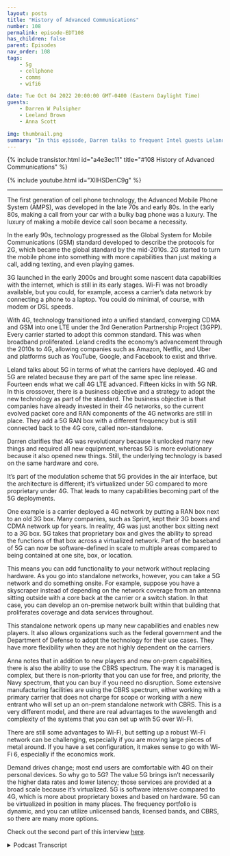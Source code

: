 ```yaml
---
layout: posts
title: "History of Advanced Communications"
number: 108
permalink: episode-EDT108
has_children: false
parent: Episodes
nav_order: 108
tags:
    - 5g
    - cellphone
    - comms
    - wifi6

date: Tue Oct 04 2022 20:00:00 GMT-0400 (Eastern Daylight Time)
guests:
    - Darren W Pulsipher
    - Leeland Brown
    - Anna Scott

img: thumbnail.png
summary: "In this episode, Darren talks to frequent Intel guests Leland Brown, Principal Engineer: Technical Director of Advanced Communications, and Dr. Anna Scott, Chief Edge Architect for Public Sector, about the history of advanced comms."
---
```


{% include transistor.html id="a4e3ec11" title="#108 History of Advanced Communications" %}

{% include youtube.html id="XllHSDenC9g" %}

---

The first generation of cell phone technology, the Advanced Mobile Phone System (AMPS), was developed in the late 70s and early 80s. In the early 80s, making a call from your car with a bulky bag phone was a luxury. The luxury of making a mobile device call soon became a necessity.

In the early 90s, technology progressed as the Global System for Mobile Communications (GSM) standard developed to describe the protocols for 2G, which became the global standard by the mid-2010s. 2G started to turn the mobile phone into something with more capabilities than just making a call, adding texting, and even playing games.

3G launched in the early 2000s and brought some nascent data capabilities with the internet, which is still in its early stages. Wi-Fi was not broadly available, but you could, for example, access a carrier’s data network by connecting a phone to a laptop. You could do minimal, of course, with modem or DSL speeds.

With 4G, technology transitioned into a unified standard, converging CDMA and GSM into one LTE under the 3rd Generation Partnership Project (3GPP). Every carrier started to adopt this common standard. This was when broadband proliferated. Leland credits the economy’s advancement through the 2010s to 4G, allowing companies such as Amazon, Netflix, and Uber and platforms such as YouTube, Google, and Facebook to exist and thrive.

Leland talks about 5G in terms of what the carriers have deployed. 4G and 5G are related because they are part of the same spec line release. Fourteen ends what we call 4G LTE advanced. Fifteen kicks in with 5G NR. In this crossover, there is a business objective and a strategy to adopt the new technology as part of the standard. The business objective is that companies have already invested in their 4G networks, so the current evolved packet core and RAN components of the 4G networks are still in place. They add a 5G RAN box with a different frequency but is still connected back to the 4G core, called non-standalone.

Darren clarifies that 4G was revolutionary because it unlocked many new things and required all new equipment, whereas 5G is more evolutionary because it also opened new things. Still, the underlying technology is based on the same hardware and core.

It’s part of the modulation scheme that 5G provides in the air interface, but the architecture is different; it’s virtualized under 5G compared to more proprietary under 4G. That leads to many capabilities becoming part of the 5G deployments.

One example is a carrier deployed a 4G network by putting a RAN box next to an old 3G box. Many companies, such as Sprint, kept their 3G boxes and CDMA network up for years. In reality, 4G was just another box sitting next to a 3G box. 5G takes that proprietary box and gives the ability to spread the functions of that box across a virtualized network. Part of the baseband of 5G can now be software-defined in scale to multiple areas compared to being contained at one site, box, or location.

This means you can add functionality to your network without replacing hardware. As you go into standalone networks, however, you can take a 5G network and do something onsite. For example, suppose you have a skyscraper instead of depending on the network coverage from an antenna sitting outside with a core back at the carrier or a switch station. In that case, you can develop an on-premise network built within that building that proliferates coverage and data services throughout.

This standalone network opens up many new capabilities and enables new players. It also allows organizations such as the federal government and the Department of Defense to adopt the technology for their use cases. They have more flexibility when they are not highly dependent on the carriers.

Anna notes that in addition to new players and new on-prem capabilities, there is also the ability to use the CBRS spectrum. The way it is managed is complex, but there is non-priority that you can use for free, and priority, the Navy spectrum, that you can buy if you need no disruption. Some extensive manufacturing facilities are using the CBRS spectrum, either working with a primary carrier that does not charge for scope or working with a new entrant who will set up an on-prem standalone network with CBRS. This is a very different model, and there are real advantages to the wavelength and complexity of the systems that you can set up with 5G over Wi-Fi.

There are still some advantages to Wi-Fi, but setting up a robust Wi-Fi network can be challenging, especially if you are moving large pieces of metal around. If you have a set configuration, it makes sense to go with Wi-Fi 6, especially if the economics work.

Demand drives change; most end users are comfortable with 4G on their personal devices. So why go to 5G? The value 5G brings isn’t necessarily the higher data rates and lower latency; those services are provided at a broad scale because it’s virtualized. 5G is software intensive compared to 4G, which is more about proprietary boxes and based on hardware. 5G can be virtualized in position in many places. The frequency portfolio is dynamic, and you can utilize unlicensed bands, licensed bands, and CBRS, so there are many more options.

Check out the second part of this interview [here](episode-EDT109).


<details>
<summary> Podcast Transcript </summary>

<p>﻿1</p>
<p>Hello, thisis Darren Pulsipher, chief solutionarchitect of public sector at Intel.</p>
<p>And welcome to Embracing</p>
<p>Digital Transformation,where we investigate effective change,leveraging people, processand technology.</p>
<p>On today's episode,</p>
<p>Advanced comes on the edge with Dr.</p>
<p>Anna Scott and Leland Brown.</p>
<p>Anna Leland, welcome to the show.</p>
<p>Hey, Darren. Thank you.</p>
<p>You are both not newcomers.</p>
<p>Leland, you've been on the show twice nowand Anna is a regular now.</p>
<p>And Leland,you're technical director of advancedcomms at Intel and those of, you know Dr.</p>
<p>Hannah Scott,she's our chief edge architectfor Public Sector Intel.</p>
<p>Guys,it's always a pleasure to have you on.</p>
<p>Normally, I'd say introduce yourselves,but everyone already knows you.</p>
<p>Well,yeah, I'd say Darren, as like</p>
<p>I said the last time, youone of my favorite peopleto work with at Intel.</p>
<p>And now you have another person</p>
<p>I'll always love to work with, Anna Scott,so this would be a great time for me.</p>
<p>So let's, let's yeah, let's start offby talkingabout the historyof advanced communications in general.</p>
<p>Right.</p>
<p>I don't want you feeling you're the manhere when it comes to advanced comms.</p>
<p>Let's not go all the way backto the telegraph, but let's go back.</p>
<p>Let's let's take a little step back.</p>
<p>Okay, great.</p>
<p>So, you know, when you think aboutcellular technology, you mayif you want to talk about communicationsand what's really when someone thinks ofcommunicating now, they're not thinkingabout a phone or a desk,you know, or some type of hit,you know, device move.</p>
<p>That's like old bell phone.</p>
<p>They're really thinkingabout a cell phone.</p>
<p>So where did it start?</p>
<p>You know, we're going back to maybevery late seventies, early eighties.</p>
<p>Know, we got into something called APTs,</p>
<p>Advanced Mobile</p>
<p>Public Service, I believe it wasthat what was heand stood for around 81if you had the ability to make a voicecall,you were the greatest personon the planet.</p>
<p>If you could sit in your phone,sit in your car and,you know, make a call like you were likethe coolest person running around.</p>
<p>I actually had a back phone in my carwhen I was in my early twenties and very</p>
<p>I thought I was rich.</p>
<p>No, I wasn't rich.</p>
<p>I just got a back phone, you know,it was like a cell phone in a car.</p>
<p>But did you mean. Wait, wait, wait.</p>
<p>We Leland, you got to back up.</p>
<p>Did you milk that? I hope you milked that.</p>
<p>Oh, no.</p>
<p>Yeah, I mean, I really.</p>
<p>I just want to make sure, man. Oh, yeah.</p>
<p>Mean college and things like, man,what's going on?</p>
<p>But, you know, it was it was reallyif you were able to make a callthat was likethe greatest thing I could call.</p>
<p>Now, of course, as you know, luxuriesonce tasted, you know, become,you know, a necessity.</p>
<p>So the necessity to make a calland a requirement to make a callwhen the cell phone became the foundation.</p>
<p>And if you couldn't make it, as thingswent on into what we call 2G,which is more our time divisionmore two more multi accesstype type of technologies</p>
<p>I think GMC may have</p>
<p>I'm sorry, GSM may have kind of kickedin around that time period.</p>
<p>You were getting more into, well,can you text, you know, can we make phonecalls and text, you know,maybe early nineties time time periodwhen 2G was starting to really kick inand of course, again,that became a necessity call text.</p>
<p>Okay, maybe playing SMS on a phonewhere phones went from this, making phonecalls, see, turn it to deviceyou can do a little bit of games.</p>
<p>You know that game called Snake on overif anybody remembers.</p>
<p>Oh yeah, I was good enough. Snake.</p>
<p>Yeah.</p>
<p>It's not I mean thatthat was really the time periodwhere 2G was starting to turn the phoneinto something a little more andand down buttons and making the call.</p>
<p>And you got to 3G and 3Gbrought on the abilityto do some nascent data capabilities.</p>
<p>What I mean bythat is the Internet was in its earlystages, late nineties, early 2000.</p>
<p>Can you do the same thing on the phoneand you want to talk about call?</p>
<p>I actually had a phone.</p>
<p>It was it was a flip phone.</p>
<p>I will be called a clamshell phonewhere I found it.</p>
<p>The abilityto take the take a dongle connectedinto my PC, a slot on my laptop.</p>
<p>And if you type £10, seven, seven, seven,it gave you direct accessto Sprint's data network.</p>
<p>And from there, I was able to havemy laptop be a mobile device.</p>
<p>You know,we take advantage of Wi-Fi nowadays.</p>
<p>That did not exist back then.</p>
<p>So it was really cool.</p>
<p>I mean, believe me, I was you know,</p>
<p>I was dating at the time of Give a girl,hey, you know, you want do your work.</p>
<p>So how can I did I got you hooked up.</p>
<p>So, you know, it was it was really cool.</p>
<p>But think about it.</p>
<p>That was very I mean, very minimal.</p>
<p>I mean, maybe DSL speeds,if that modem speeds reallythat Iwas able to manipulate the systemto going to give me data only callsthat we take for granted nowadayswith this phone can doyou know we take take take meyou take it for grantedyou know what what smartphones can do backthen that didn't existnow after 3G,we transitioned into 2to 2 areas of scope,a unified standard, meaning thatthen you had CDMA, Qualcomm, you had GSM,you know, and you had the carriers backthen that existed Sprint.</p>
<p>And the time may be Bell of Manticoreprobably just startingto turn into Verizon.</p>
<p>More on a C CDMA track.</p>
<p>You had T-Mobilewhen you had AT&T on a GSM track,primarily 4G converged it into one</p>
<p>LTE under 3G p.</p>
<p>Okay. That evolvedstandard turned whereevery carrier started to adopt,you know,a common standard across the board.</p>
<p>Now, we could talk about WiMAX as a wholenother long term discussion.</p>
<p>Everybody went to LTE primarily,and that's when you sawthe proliferation of broadband.</p>
<p>If you think about companieslike Amazon, Netflix,over all the platforms you to Google,</p>
<p>Facebook, everyone that there are commonnow for us you take away the smartphone,you take away broadbandand in the hand will not exist at all.</p>
<p>I give full 4G creditfor really proliferatingthe advancement of our economythrough to the 20 tens.</p>
<p>Without 4G, we have.</p>
<p>Okay,so now 4G has been out for a long time.now's physically right. Mm.</p>
<p>So that's where we're at today is 5G.</p>
<p>So I have a tendency tostate this in terms of the carriersand what they've deployed.</p>
<p>And anyone who see CCS seizes a podcast,it may have some discussion pointsfor me about this guywilling to defend it.</p>
<p>They're a part of the same spec linerelease 14in what we call 4G LTE advancedrelease, 15kicks in what we call 5G in or.</p>
<p>Right. And that crossover,if we really think think about it,there's a business objective thereand there's also a strategyto try to adopt the new technologyas a part of the standard.</p>
<p>The business objective isa lot of companies have already investedinto their 4G networks.</p>
<p>So the current evolved packet coreand in the current rancomponents of the 4Gnetwork are still in place.</p>
<p>You're adding in our 5G ranbox that has a different frequencybut still connectedback to the 4G core,something that we call Non-Standalone.</p>
<p>So it wasn't so 5G,correct me if I'm wrongbecause I may be completely off,but 4G was revolutionarybecause it really unlocked and it requiredit required new equipment,completely new equipment,new standard 5G is more evolutionary, butit unlocks a whole bunch of new things.</p>
<p>But the underlying technologyis based on the sametype of hardware, same core.</p>
<p>That the underlying technologyis based upon the same standard.</p>
<p>I mean, example,instead of having a bandwidthof 20 megahertz within your air interface,</p>
<p>This parts of the modulation schemethat that 4G providesand I'm sorry, 5G provides in thein the air interface,but the architecture is is differentis virtualized under 5G as comparedto more proprietary under 4G.</p>
<p>And that leads to a lot of capabilitiesthat you're starting to seebecome a part of the 5G deployments.</p>
<p>One example I like to give,when the carrier deployed a 4G network,they deployed it by putting a ramp boxright next to a old 3G box.that you can nowhave voice as a part of the data session.</p>
<p>And a lot of companies kept their 3G boxeslike Sprint for years,kept their CDMA network up.</p>
<p>I think they just turned it down once.</p>
<p>Wants to do once morewhere they had a had purchased them.</p>
<p>But in reality, 4G was just another boxsitting next to the 3G box.</p>
<p>As 5G takes that proprietary boxand it gives you the ability toto to spread the functions of that boxacross a virtualized network function.</p>
<p>Meaningwhat is a part of what we call the baseband of 5G can now be softwaredefined in scale to multiple areasas compared to being containedinto one site or one box or or one.</p>
<p>So that means I can add new functionalityto my networkwithout going out and replacing hardware.</p>
<p>That's what I just heard.</p>
<p>You can, but as you go into standalone,standalone networks, it's a termstand alone.</p>
<p>Now you can take a 5G networkand do something on premise or on site.</p>
<p>Example, if you have a skyscraperinstead of depending upon the networkcoverage from a antenna sitting outsidewhere the core is sitting back at,let's say the carriers,you know, switch to switch stationwhat have you,you can now develop an on premise networkbuilt within that buildingthat proliferates coverageand data services throughout because it'snow on premise, the standalone.</p>
<p>So 5G also it sounds like helped meprivatize</p>
<p>I'd had enough thatthat's not the right word butit kind of is I can own my own</p>
<p>I can have my own network inside my house.</p>
<p>I have a my own 5Gnetwork inside my building in a shipyard.</p>
<p>We've talked about this andso thisopens up a whole lot of new capabilities.</p>
<p>And a whole lot new capabilities.</p>
<p>Use cases in enablesnew players in the space.</p>
<p>Okay.</p>
<p>You know, we've been used to having twoor three strong playersin the space for a while now,throughout the generations.</p>
<p>Now, those players have changed.</p>
<p>Now we have two or three primarystrong players with in the U.S.</p>
<p>You know, if you go all acrossacross the world, it's more of course,but it enables new players to come inand enablesnew business verticalsto come into this area.</p>
<p>It also enables the federal government,the Defense Department and the liketo start to adopt the technologyfor their for for their own use.</p>
<p>Cases have more of a flexibilityin terms of the adoptionas compared to being highly dependentupon the carriers.</p>
<p>Okay. Yeah, yeah.</p>
<p>I mean, he just set this up for you,knock it out of the park.</p>
<p>He just said, Hey,we can do anything you want, basically.</p>
<p>How does that affect the edge?</p>
<p>Our edge architectures?</p>
<p>Yeah, it gets pretty interesting.</p>
<p>And so one thing that Lelandhadn't touched on that also was changewithin the same time frame is how Spectrumhas been managed and allocated, right?</p>
<p>So one of the most powerful thingswe've said is now you've gotthe ability for new players to come in.</p>
<p>We also have all these newon prem capabilities, these.</p>
<p>But the other thing that is, is reallyopening up the world in the U.S.and granted, it'sa slightly different picturewith respect to the spectrum managementin other parts of the world is we nowhave the ability to use cbrs spectrumand there's somewhat of a complex waythat they they manage that.</p>
<p>But there is a non-priority portionof that you can just usewithout paying for itand that and then there'sactually a priority that you can buyif you want to kind of look upthe assuredly that it's going to be therewhen you need it.</p>
<p>That's Navy spectrum.</p>
<p>So as you can imagine,there's quite a few places in the U.S.where where you thinkthat you can have that spectrum, use itand not have too muchdisruptive disruption.</p>
<p>And so what we're seeingis some really cool things where largemanufacturingfacilities are using CBRE spectrum,either working with a major carrierthat is notthen charging them for the spectrumbecause they're using TV or elseor working with a new entrantwho is just saying we'll use Cbrs, set upa total on prem standalone network,and now you can use thatfor everything that you want to doin your manufacturing environment.</p>
<p>And so that's a very different modelbecause there are especiallywith manufacturing,there are some real advantages tothe wavelengthand the complexity of the systemsthat you can set up with 5G that actuallyhave advantages over wi fi.</p>
<p>So I was going.</p>
<p>To ask youwhy not my wi fi in my in my farm, right.</p>
<p>Or in my factory?</p>
<p>And you still can.</p>
<p>And there's still some advantages.</p>
<p>But what we see is especiallyif you're moving really large pieces ofmetal around, setting up a robust wi finetwork can be really, really challenging.</p>
<p>So, you know, if you have the sameconfiguration of your spaceand you never change that,then go with wi fi, wi fi six,especially if the economics work for you.</p>
<p>But when you've got a complex environmentthat you are reshufflingon a regular basis, or like I say,if your air if you do aircraft rightand you're moving very large piecesof metal around,having a 5G network is very, very useful.</p>
<p>I should be super careful and say oftenwhat we're still seeing is that 4G</p>
<p>LTE is sufficientand there hasn't been a full on the moveover into 5G spectrumbecause you can use Cbrs with 4G as well.</p>
<p>So there'sthere's still a movement,but a lot of it is like the ecosystemfrom a user equipmentstandpoint isn't nearly as developedand doesn't have nearly the optionsthat you have.</p>
<p>On the political side.</p>
<p>I know you can buy a laptop with 5G,but it's heard about phone.</p>
<p>I've never bought one.</p>
<p>And do you guys think it'll everget to the point where wi fi andand the advanced in the 5Gor maybe it's six G where they'll convergewhere I can go buy a router myself,you know, like the router I have,you know, in my house for four,my Wi-Fi six.</p>
<p>Will I be able to buy a 5G router?</p>
<p>So you kind of what you kind of seeingit now, right?</p>
<p>This does a</p>
<p>I'll ask you two things</p>
<p>I'll get back to and his point as well.</p>
<p>There's something within</p>
<p>FI just called fixed wireless access.</p>
<p>To be quite honest,</p>
<p>Verizon and a couple of other companiesare deploying.</p>
<p>I think even T-Mobile is doing this,deploying boxesthat you can set up in your houseand gives you access to their network.</p>
<p>It gives you basically wifi services in your house.</p>
<p>Just say go</p>
<p>Yeah, but it's not.</p>
<p>It's receiving 5G.</p>
<p>Right, right. It is transferring it.</p>
<p>Yeah, it is receiving 5Gtransforming into wi fi in your houseand giving you Wi-Fi access, meaningfrom a standard.</p>
<p>You think we'll ever get to that pointwhere all have a 5G network or six networkin my house instead of wi fior does that matter?</p>
<p>I do asking are they converging or No,they're very separate, separateuse cases and all that.</p>
<p>In many ways, you you kind of dohave that, right.</p>
<p>I mean, let's face it, you're you'reyour house is a multi may house.</p>
<p>You have 5G comingin, converging into why, why, why, why fi.</p>
<p>Right.</p>
<p>You also have cellular coming inbut your phones.</p>
<p>So depending uponhow you have your devices set up, you'reeither on the certain the certain networkdirectly or you're usingwi fi through of througha fixed wireless access point.</p>
<p>So it's andand also if I have Bluetooth know right.</p>
<p>If I have.</p>
<p>I didn't know I was so advanced</p>
<p>I'm super advanced.</p>
<p>But it to the point you knowand getting back to this pointaround devices very truedemand driveschange 4G was nothing wrong with ityou know I can do broadband on 4G,watch Netflix and everything</p>
<p>I'm very comfortable withand I've asked these questionsand some discussed in the past.</p>
<p>Are you areyou satisfied with your 4G phoneand most people say, yeah,so why go to 5G?</p>
<p>What is the advantage of the end userto transition over to 5G?</p>
<p>I have a tendency to think that 5Gis the value that it brings,isn't necessarily the fact that you gethigher data rates and lowerlatency at the end user point is the factthat you cheat, that you can now providethose services at a broad scale acrossbecause it's virtualized.</p>
<p>Did it the system,the network architecture is very softwareintensive as compared to 4G,which is more proprietary boxesand still based on hardware.</p>
<p>It has software.</p>
<p>So based on hardware, primarily,this is a software intensive networkthat can be virtualized in positionin many places.</p>
<p>As Anna stated, the frequencyportfolio for 5G is very dynamic.</p>
<p>You can utilize unlicensed bands, licensebands, CPRS.</p>
<p>So there's.</p>
<p>More, more options and more. Options.</p>
<p>Yeah.</p>
<p>And I think that's where you'll see it.</p>
<p>If you look at, you know, some pictures.</p>
<p>So how you compare 4G to 5G,which is seenthe pictures is 4G larger, so smallercells more more dependentupon access points covering areas.</p>
<p>And then you'll see as a picture with 5Gwhere it'll show similar but underlay aof different types of usage pointsthings devices that are sharing access.</p>
<p>I mean, let's face it, v2x architecturesthat was a part of 4G,but a part of that spec was never usedand 5G is heavily used, looked at.</p>
<p>Now it's been adopted and deployedbecause it's virtualize.</p>
<p>We've taken awaysome of the barriers of entry,if you will, to utilizein that part of spectrum.</p>
<p>You go to virtualized architecture.</p>
<p>Yeah, very, very fascinating stuff.</p>
<p>Guys, thank you so muchfor coming on the show today.</p>
<p>Again,another great episode with you guys.</p>
<p>I appreciate your insight.</p>
<p>This is this has been enjoyable.</p>
<p>Hey, Darren,that's always one of my favorite people.</p>
<p>And then you had Anna.</p>
<p>I was not missing this for the world, man.</p>
<p>Yeah, I feel the saying.</p>
<p>This is always this is always exciting.</p>
<p>And I always learn something from Leland.</p>
<p>And I always learn somethingfrom you, Darren.</p>
<p>So thank youso much for giving us a chance.</p>
<p>All right. Thanks a lot, guys.</p>
<p>All right.</p>
<p>Thank you.</p>
<p>Thank you for listeningto Embracing Digital Transformation today.</p>
<p>If you enjoyed our podcast,give it five stars on your favoritepodcasting site or YouTube channel.</p>
<p>You can find out more informationabout embracing digital transformationand embracingdigital.orguntil next time, go outand do something wonderful.</p>

</details>
